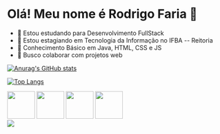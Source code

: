 # Olá! Meu nome é Rodrigo Faria 👋

- 🔭 Estou estudando para Desenvolvimento FullStack
- 💼 Estou estagiando em Tecnologia da Informação no IFBA -- Reitoria 
- 🌱 Conhecimento Básico em Java, HTML, CSS e JS
- 👯 Busco colaborar com projetos web


[![Anurag's GitHub stats](https://github-readme-stats.vercel.app/api?username=rodrigo-fullstack&show_icons=true&theme=dark&locale=pt-br)](https://github.com/anuraghazra/github-readme-stats)


[![Top Langs](https://github-readme-stats.vercel.app/api/top-langs/?username=rodrigo-fullstack&theme=dark&locale=pt-br&layout=compact)](https://github.com/anuraghazra/github-readme-stats)

<div class="img-container">
  <img src="https://cdn.jsdelivr.net/gh/devicons/devicon@latest/icons/java/java-original.svg" width = "64px"/>  

  <img src="https://cdn.jsdelivr.net/gh/devicons/devicon@latest/icons/javascript/javascript-original.svg" width = "64px"/>
  
  <img src="https://cdn.jsdelivr.net/gh/devicons/devicon@latest/icons/html5/html5-original.svg" width = "64px"/>

  <img src="https://cdn.jsdelivr.net/gh/devicons/devicon@latest/icons/css3/css3-original.svg" width = "64px"/>          
</div>

<a href = "https://www.linkedin.com/in/rodrigo-pereira-faria-74600625a/" target="_blank">
  <img src="https://img.shields.io/badge/LinkedIn-0077B5?style=for-the-badge&logo=linkedin&logoColor=white">
</a>
          
